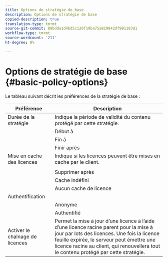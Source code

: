```yaml
---
title: Options de stratégie de base
description: Options de stratégie de base
copied-description: true
translation-type: tm+mt
source-git-commit: 89bdda1d4bd5c126f19ba75a819942df901183d1
workflow-type: tm+mt
source-wordcount: '211'
ht-degree: 0%

---
```



# Options de stratégie de base {#basic-policy-options}

Le tableau suivant décrit les préférences de la stratégie de base :

| Préférence | Description |
|---|---|
| Durée de la stratégie | Indique la période de validité du contenu protégé par cette stratégie. |
|  | Début à | Les licences ne peuvent pas être utilisées avant cette date/heure. |
|  | Fin à | Les licences ne peuvent pas être utilisées après cette date/heure. |
|  | Finir après | Indique la durée de validité d’une licence (en minutes), à partir du moment où elle est conditionnée. |
| Mise en cache des licences | Indique si les licences peuvent être mises en cache par le client. |
|  |  | Les licences ne peuvent pas être utilisées après cette date/heure. |
|  | Supprimer après | Indique la durée de validité d’une licence (en minutes), à partir du moment où elle est délivrée par le serveur de licences. |
|  | Cache indéfini | La licence peut être mise en cache indéfiniment sur le client. |
|  | Aucun cache de licence | La licence ne peut pas être mise en cache par le client. Une nouvelle licence doit être obtenue du serveur chaque fois que l’utilisateur lit le contenu. |
| Authentification |  |
|  | Anonyme | Aucune authentification n’est requise pour la vue du contenu. |
|  | Authentifié | L’authentification par nom d’utilisateur/mot de passe est requise. |
| Activer le chaînage de licences | Permet la mise à jour d’une licence à l’aide d’une licence racine parent pour la mise à jour par lots des licences. Une fois la licence feuille expirée, le serveur peut émettre une licence racine au client, qui renouvellera tout le contenu protégé par cette stratégie. |

